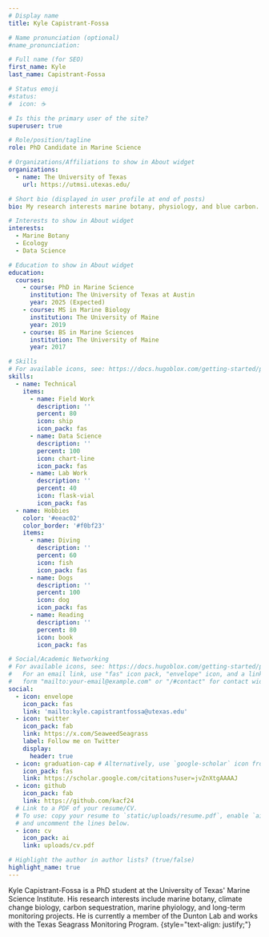 ```yaml
---
# Display name
title: Kyle Capistrant-Fossa

# Name pronunciation (optional)
#name_pronunciation: 

# Full name (for SEO)
first_name: Kyle
last_name: Capistrant-Fossa

# Status emoji
#status:
#  icon: ☕️

# Is this the primary user of the site?
superuser: true

# Role/position/tagline
role: PhD Candidate in Marine Science

# Organizations/Affiliations to show in About widget
organizations:
  - name: The University of Texas
    url: https://utmsi.utexas.edu/

# Short bio (displayed in user profile at end of posts)
bio: My research interests marine botany, physiology, and blue carbon.

# Interests to show in About widget
interests:
  - Marine Botany
  - Ecology
  - Data Science

# Education to show in About widget
education:
  courses:
    - course: PhD in Marine Science
      institution: The University of Texas at Austin
      year: 2025 (Expected)
    - course: MS in Marine Biology
      institution: The University of Maine
      year: 2019
    - course: BS in Marine Sciences
      institution: The University of Maine
      year: 2017

# Skills
# For available icons, see: https://docs.hugoblox.com/getting-started/page-builder/#icons
skills:
  - name: Technical
    items:
      - name: Field Work
        description: ''
        percent: 80
        icon: ship
        icon_pack: fas
      - name: Data Science
        description: ''
        percent: 100
        icon: chart-line
        icon_pack: fas
      - name: Lab Work
        description: ''
        percent: 40
        icon: flask-vial
        icon_pack: fas
  - name: Hobbies
    color: '#eeac02'
    color_border: '#f0bf23'
    items:
      - name: Diving
        description: ''
        percent: 60
        icon: fish
        icon_pack: fas
      - name: Dogs
        description: ''
        percent: 100
        icon: dog
        icon_pack: fas
      - name: Reading
        description: ''
        percent: 80
        icon: book
        icon_pack: fas

# Social/Academic Networking
# For available icons, see: https://docs.hugoblox.com/getting-started/page-builder/#icons
#   For an email link, use "fas" icon pack, "envelope" icon, and a link in the
#   form "mailto:your-email@example.com" or "/#contact" for contact widget.
social:
  - icon: envelope
    icon_pack: fas
    link: 'mailto:kyle.capistrantfossa@utexas.edu'
  - icon: twitter
    icon_pack: fab
    link: https://x.com/SeaweedSeagrass
    label: Follow me on Twitter
    display:
      header: true
  - icon: graduation-cap # Alternatively, use `google-scholar` icon from `ai` icon pack
    icon_pack: fas
    link: https://scholar.google.com/citations?user=jvZnXtgAAAAJ
  - icon: github
    icon_pack: fab
    link: https://github.com/kacf24
  # Link to a PDF of your resume/CV.
  # To use: copy your resume to `static/uploads/resume.pdf`, enable `ai` icons in `params.yaml`,
  # and uncomment the lines below.
  - icon: cv
    icon_pack: ai
    link: uploads/cv.pdf

# Highlight the author in author lists? (true/false)
highlight_name: true
---
```


Kyle Capistrant-Fossa is a PhD student at the University of Texas' Marine Science Institute. His research interests include marine botany, climate change biology, carbon sequestration, marine phyiology, and long-term monitoring projects. He is currently a member of the Dunton Lab and works with the Texas Seagrass Monitoring Program.
{style="text-align: justify;"}
